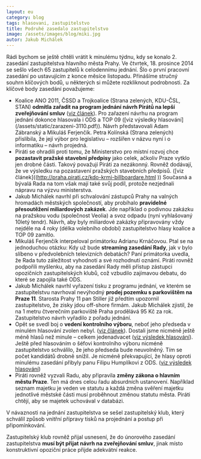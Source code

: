 ```yaml
---
layout: eu
category: blog
tags: hlasovani, zastupitelstvo
title: Podruhé zasedalo zastupitelstvo 
image: /assets/images/blog/miki.jpg
autor: Jakub Michálek
---
```


Rádi bychom se ještě chtěli vrátit k minulému týdnu, kdy se konalo 2. zasedání zastupitelstva hlavního města Prahy. Ve čtvrtek, 18. prosince 2014 se sešlo všech 65 zastupitelů k celodennímu jednání. Šlo o první pracovní zasedání po ustavujícím z konce měsíce listopadu. Přinášíme stručný souhrn klíčových bodů, u některých si můžete rozkliknout podrobnosti. Za klíčové body zasedání považujeme:

* Koalice ANO 2011, ČSSD a Trojkoalice (Strana zelených, KDU-ČSL, STAN) **odmítla zařadit na program jednání návrh Pirátů na lepší zveřejňování smluv** ([viz článek](http://praha.pirati.cz/blog.html)). Pro zařazení návrhu na program jednání dokonce hlasovala i ODS a TOP 09 ([viz výsledky hlasování] (/assets/static/zarazeni-3110.pdf)). Návrh představovali Adam Zábranský a Mikuláš Ferjenčík. Petra Kolínská (Strana zelených) přislíbila, že její výbor pro legislativu – rozšířen v názvu nyní i o informatiku – návrh projedná.
* Piráti se ohradili proti tomu, že Ministerstvo pro místní rozvoj chce **pozastavit pražské stavební předpisy** jako celek, ačkoliv Praze vytklo jen drobné části. Takový považují Piráti za nezákonný. Rovněž dodávají, že ve výsledku na pozastavení pražských stavebních předpisů. ([viz článek]((http://praha.pirati.cz/kdo-krmi-billboardare.html ))  Současná a bývalá Rada na tom však mají také svůj podíl, protože nezjednali nápravu na výzvu ministerstva.
* Jakub Michálek navrhl při schvalování zástupců Prahy na valných hromadách městských společností, aby probíhalo **pravidelné přesoutěžení miliardových zakázek**. Jde například o podivnou zakázku na pražskou vodu (společnost Veolia) a svoz odpadu (nyní vyhlašovaný 10letý tendr). Návrh, aby byly miliardové zakázky připravovány vždy nejdéle na 4 roky (délka volebního období) zastupitelstvo hlasy koalice a TOP 09 zamítlo.
* Mikuláš Ferjenčík interpeloval primátorku Adrianu Krnáčovou. Ptal se na jednoduchou otázku: Kdy už bude **streaming zasedání Rady**, jak v bylo slíbeno v předvolebních televizních debatách? Paní primátorka uvedla, že Rada tuto záležitost vyhodnotí a své rozhodnutí oznámí. Piráti rovněž podpořili myšlenku, aby na zasedání Rady měli přístup zástupci opozičních zastupitelských klubů, což vzbudilo zajímavou debatu, do které se zapojila také ODS.
* Jakub Michálek navrhl vyřazení tisku z programu jednání, ve kterém se zastupitelstvu navrhoval nevýhodný **prodej pozemku s parkovištěm na Praze 11**. Starosta Prahy 11 pan Stiller již předtím upozornil zastupitelstvo, že zisky jdou off-shore firmám. Jakub Michálek zjistil, že na 1 metru čtverečním parkoviště Praha prodělává 95 Kč za rok. Zastupitelstvo návrh vyřadilo z pořadu jednání.
* Opět se svedl boj o **vedení kontrolního výboru**, neboť jeho předseda v minulém hlasování zvolen nebyl. ([viz článek](http://praha.pirati.cz/prvni-zasedani.html)). Dostali jsme nicméně ještě méně hlasů než minule – celkem jedenadvacet ([viz výsledek hlasování](/assets/static/jmil.pdf)). Ještě před hlasováním o šéfovi kontrolního výboru nicméně zastupitelstvo schválilo, že jeho předseda bude neuvolněný. Tím se počet kandidátů drobně snížil. Je nicméně překvapující, že hlasy oproti minulému zasedání přibyly panu Filipu Humplíkovi z ODS. ([viz výsledek hlasování](/assets/static/hamp.pdf))
* Piráti rovněž vyzvali Radu, aby připravila **změny zákona o hlavním městu Praze**. Ten má dnes celou řadu absurdních ustanovení. Například seznam majetku je veden ve statutu a každá změna svěření majetku jednotlivé městské části musí proběhnout změnou statutu města. Piráti chtějí, aby se majetek uchovával v databázi.

V návaznosti na jednání zastupitelstva se sešel zastupitelský klub, který schválil způsob vnitřní přípravy tisků na projednání a postup při připomínkování. 

Zastupitelský klub rovněž přijal usnesení, že do únorového zasedání zastupitelstva **musí být přijat návrh na zveřejňování smluv**, jinak místo konstruktivní opoziční práce přijde adekvátní reakce.

